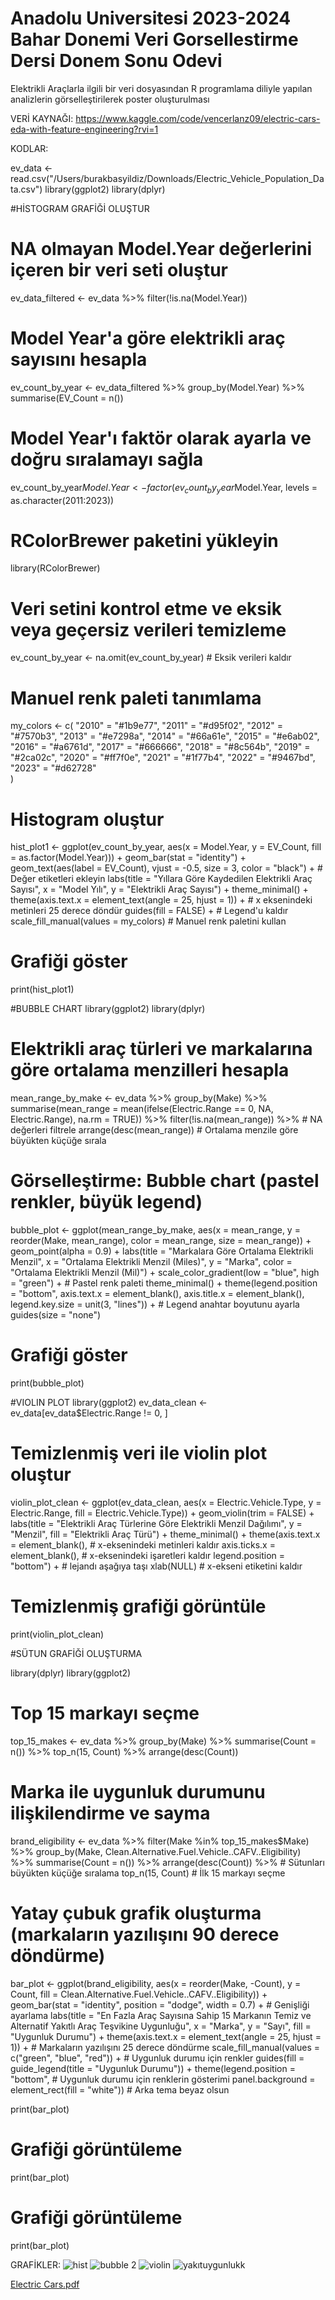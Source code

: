 # Anadolu Universitesi 2023-2024 Bahar Donemi Veri Gorsellestirme Dersi Donem Sonu Odevi
Elektrikli Araçlarla ilgili bir veri dosyasından R programlama diliyle yapılan analizlerin görselleştirilerek poster oluşturulması


VERİ KAYNAĞI:
https://www.kaggle.com/code/vencerlanz09/electric-cars-eda-with-feature-engineering?rvi=1

KODLAR:

ev_data <- read.csv("/Users/burakbasyildiz/Downloads/Electric_Vehicle_Population_Data.csv")
library(ggplot2)
library(dplyr)

#HİSTOGRAM GRAFİĞİ OLUŞTUR

# NA olmayan Model.Year değerlerini içeren bir veri seti oluştur
ev_data_filtered <- ev_data %>%
  filter(!is.na(Model.Year))

# Model Year'a göre elektrikli araç sayısını hesapla
ev_count_by_year <- ev_data_filtered %>%
  group_by(Model.Year) %>%
  summarise(EV_Count = n())

# Model Year'ı faktör olarak ayarla ve doğru sıralamayı sağla
ev_count_by_year$Model.Year <- factor(ev_count_by_year$Model.Year, levels = as.character(2011:2023))

# RColorBrewer paketini yükleyin
library(RColorBrewer)
# Veri setini kontrol etme ve eksik veya geçersiz verileri temizleme
ev_count_by_year <- na.omit(ev_count_by_year)  # Eksik verileri kaldır

# Manuel renk paleti tanımlama
my_colors <- c(
  "2010" = "#1b9e77",
  "2011" = "#d95f02",
  "2012" = "#7570b3",
  "2013" = "#e7298a",
  "2014" = "#66a61e",
  "2015" = "#e6ab02",
  "2016" = "#a6761d",
  "2017" = "#666666",
  "2018" = "#8c564b",
  "2019" = "#2ca02c",
  "2020" = "#ff7f0e",
  "2021" = "#1f77b4",
  "2022" = "#9467bd",
  "2023" = "#d62728"  
)

# Histogram oluştur
hist_plot1 <- ggplot(ev_count_by_year, aes(x = Model.Year, y = EV_Count, fill = as.factor(Model.Year))) +
  geom_bar(stat = "identity") +
  geom_text(aes(label = EV_Count), vjust = -0.5, size = 3, color = "black") +  # Değer etiketleri ekleyin
  labs(title = "Yıllara Göre Kaydedilen Elektrikli Araç Sayısı",
       x = "Model Yılı",
       y = "Elektrikli Araç Sayısı") +
  theme_minimal() +
  theme(axis.text.x = element_text(angle = 25, hjust = 1)) +  # x eksenindeki metinleri 25 derece döndür
  guides(fill = FALSE) +  # Legend'u kaldır
  scale_fill_manual(values = my_colors)  # Manuel renk paletini kullan

# Grafiği göster
print(hist_plot1)




#BUBBLE CHART
library(ggplot2)
library(dplyr)

# Elektrikli araç türleri ve markalarına göre ortalama menzilleri hesapla
mean_range_by_make <- ev_data %>%
  group_by(Make) %>%
  summarise(mean_range = mean(ifelse(Electric.Range == 0, NA, Electric.Range), na.rm = TRUE)) %>%
  filter(!is.na(mean_range)) %>%  # NA değerleri filtrele
  arrange(desc(mean_range))  # Ortalama menzile göre büyükten küçüğe sırala

# Görselleştirme: Bubble chart (pastel renkler, büyük legend)
bubble_plot <- ggplot(mean_range_by_make, aes(x = mean_range, y = reorder(Make, mean_range), color = mean_range, size = mean_range)) +
  geom_point(alpha = 0.9) +
  labs(title = "Markalara Göre Ortalama Elektrikli Menzil",
       x = "Ortalama Elektrikli Menzil (Miles)",
       y = "Marka",
       color = "Ortalama Elektrikli Menzil (Mil)") +
  scale_color_gradient(low = "blue", high = "green") +  # Pastel renk paleti
  theme_minimal() +
  theme(legend.position = "bottom",
        axis.text.x = element_blank(),
        axis.title.x = element_blank(),
        legend.key.size = unit(3, "lines")) +  # Legend anahtar boyutunu ayarla
  guides(size = "none")

# Grafiği göster
print(bubble_plot)



#VIOLIN PLOT
library(ggplot2)
ev_data_clean <- ev_data[ev_data$Electric.Range != 0, ]

# Temizlenmiş veri ile violin plot oluştur
violin_plot_clean <- ggplot(ev_data_clean, aes(x = Electric.Vehicle.Type, y = Electric.Range, fill = Electric.Vehicle.Type)) +
  geom_violin(trim = FALSE) +
  labs(title = "Elektrikli Araç Türlerine Göre Elektrikli Menzil Dağılımı",
       y = "Menzil",
       fill = "Elektrikli Araç Türü") +
  theme_minimal() +
  theme(axis.text.x = element_blank(), # x-eksenindeki metinleri kaldır
        axis.ticks.x = element_blank(), # x-eksenindeki işaretleri kaldır
        legend.position = "bottom") + # lejandı aşağıya taşı
  xlab(NULL) # x-ekseni etiketini kaldır

# Temizlenmiş grafiği görüntüle
print(violin_plot_clean)



#SÜTUN GRAFİĞİ OLUŞTURMA


library(dplyr)
library(ggplot2)

# Top 15 markayı seçme
top_15_makes <- ev_data %>%
  group_by(Make) %>%
  summarise(Count = n()) %>%
  top_n(15, Count) %>%
  arrange(desc(Count))

# Marka ile uygunluk durumunu ilişkilendirme ve sayma
brand_eligibility <- ev_data %>%
  filter(Make %in% top_15_makes$Make) %>%
  group_by(Make, Clean.Alternative.Fuel.Vehicle..CAFV..Eligibility) %>%
  summarise(Count = n()) %>%
  arrange(desc(Count)) %>%  # Sütunları büyükten küçüğe sıralama
  top_n(15, Count)  # İlk 15 markayı seçme

# Yatay çubuk grafik oluşturma (markaların yazılışını 90 derece döndürme)
bar_plot <- ggplot(brand_eligibility, aes(x = reorder(Make, -Count), y = Count, fill = Clean.Alternative.Fuel.Vehicle..CAFV..Eligibility)) +
  geom_bar(stat = "identity", position = "dodge", width = 0.7) +  # Genişliği ayarlama
  labs(title = "En Fazla Araç Sayısına Sahip 15 Markanın Temiz ve Alternatif Yakıtlı Araç Teşvikine Uygunluğu",
       x = "Marka",
       y = "Sayı",
       fill = "Uygunluk Durumu") +
  theme(axis.text.x = element_text(angle = 25, hjust = 1)) +  # Markaların yazılışını 25 derece döndürme
  scale_fill_manual(values = c("green", "blue", "red")) +  # Uygunluk durumu için renkler
  guides(fill = guide_legend(title = "Uygunluk Durumu")) +
  theme(legend.position = "bottom", # Uygunluk durumu için renklerin gösterimi
        panel.background = element_rect(fill = "white")) # Arka tema beyaz olsun

print(bar_plot)


# Grafiği görüntüleme
print(bar_plot)


# Grafiği görüntüleme
print(bar_plot)

GRAFİKLER:
![hist](https://github.com/BurakBasyildiz/Veri_Gorsellestirme_Donem_Sonu_Odevi/assets/161215094/ef179ce1-dadf-46b5-a758-e5d2b1bf657b)
![bubble 2](https://github.com/BurakBasyildiz/Veri_Gorsellestirme_Donem_Sonu_Odevi/assets/161215094/45d61fd5-0da9-4019-be61-6ed60f1378fe)
![violin](https://github.com/BurakBasyildiz/Veri_Gorsellestirme_Donem_Sonu_Odevi/assets/161215094/100927ae-eaea-454a-b72e-35aa75dacd5f)
![yakıtuygunlukk](https://github.com/BurakBasyildiz/Veri_Gorsellestirme_Donem_Sonu_Odevi/assets/161215094/4a832649-99f9-4b98-a629-7204a356f6d2)

[Electric Cars.pdf](https://github.com/BurakBasyildiz/Veri_Gorsellestirme_Donem_Sonu_Odevi/files/15443730/Electric.Cars.pdf)
